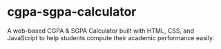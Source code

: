 # cgpa-sgpa-calculator
A web-based CGPA & SGPA Calculator built with HTML, CSS, and JavaScript to help students compute their academic performance easily.
